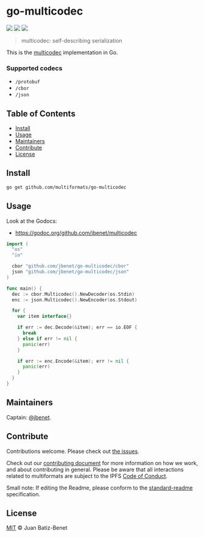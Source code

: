 # go-multicodec

[![](https://img.shields.io/badge/made%20by-Protocol%20Labs-blue.svg?style=flat-square)](http://ipn.io)
[![](https://img.shields.io/badge/project-multiformats-blue.svg?style=flat-square)](http://github.com/multiformats/multiformats)
[![](https://img.shields.io/badge/freenode-%23ipfs-blue.svg?style=flat-square)](http://webchat.freenode.net/?channels=%23ipfs)

> multicodec: self-describing serialization

This is the [multicodec](https://github.com/multiformats/multicodec) implementation in Go.

### Supported codecs

- `/protobuf`
- `/cbor`
- `/json`

## Table of Contents

- [Install](#install)
- [Usage](#usage)
- [Maintainers](#maintainers)
- [Contribute](#contribute)
- [License](#license)

## Install

```sh
go get github.com/multiformats/go-multicodec
```

## Usage

Look at the Godocs:

- https://godoc.org/github.com/jbenet/multicodec

```go
import (
  "os"
  "io"

  cbor "github.com/jbenet/go-multicodec/cbor"
  json "github.com/jbenet/go-multicodec/json"
)

func main() {
  dec := cbor.Multicodec().NewDecoder(os.Stdin)
  enc := json.Multicodec().NewEncoder(os.Stdout)

  for {
    var item interface{}

    if err := dec.Decode(&item); err == io.EOF {
      break
    } else if err != nil {
      panic(err)
    }

    if err := enc.Encode(&item); err != nil {
      panic(err)
    }
  }
}
```

## Maintainers

Captain: [@jbenet](https://github.com/jbenet).

## Contribute

Contributions welcome. Please check out [the issues](https://github.com/multiformats/go-multicodec/issues).

Check out our [contributing document](https://github.com/multiformats/multiformats/blob/master/contributing.md) for more information on how we work, and about contributing in general. Please be aware that all interactions related to multiformats are subject to the IPFS [Code of Conduct](https://github.com/ipfs/community/blob/master/code-of-conduct.md).

Small note: If editing the Readme, please conform to the [standard-readme](https://github.com/RichardLitt/standard-readme) specification.

## License

[MIT](LICENSE) © Juan Batiz-Benet
